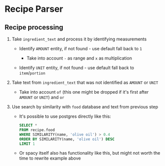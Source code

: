 # Recipe Parser

## Recipe processing

1. Take `ingredient_text` and process it by identifying measurements

    - Identify `AMOUNT` entity, if not found - use default fall back to `1`

        - Take into account `-` as range and `x` as multiplication

    - Identify `UNIT` entity, if not found - use default fall back to `item`/`portion`

2. Take text from `ingredient_text` that was not identified as `AMOUNT` or `UNIT`

    - Take into account `of` (this one might be dropped if it's first after `AMOUNT` or `UNIT`) and `or`

3. Use search by similarity with `food` database and text from previous step

    - It's possible to use postgres directly like this:
        ```sql
        SELECT *
        FROM recipe.food
        WHERE SIMILARITY(name, 'olive oil') > 0.4
        ORDER BY SIMILARITY(name, 'olive oil') DESC
        LIMIT 1
        ```

    - Or spacy itself also has functionality like this, but might not worth the time to rewrite example above

